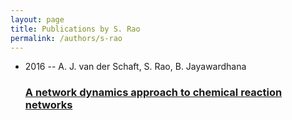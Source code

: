 ```yaml
---
layout: page
title: Publications by S. Rao
permalink: /authors/s-rao
---
```


<ul class="post-list">
<li><span class='post-meta'>2016 -- A. J. van der Schaft, S. Rao, B. Jayawardhana</span><h3><a class='post-link' href="{{ site.baseurl }}/a-network-dynamics-approach-to-chemical-reaction-networks">A network dynamics approach to chemical reaction networks</a></h3></li>

</ul>
